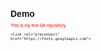 # Demo
This is my first Git repository

<html lang="en"><head>
    <meta charset="UTF-8">
    <meta name="viewport" content="width=device-width, initial-scale=1.0">
    <title>Ecommerce Website</title>
    <link rel="stylesheet" href="https://cdnjs.cloudflare.com/ajax/libs/font-awesome/6.6.0/css/all.min.css" integrity="sha512-Kc323vGBEqzTmouAECnVceyQqyqdsSiqLQISBL29aUW4U/M7pSPA/gEUZQqv1cwx4OnYxTxve5UMg5GT6L4JJg==" crossorigin="anonymous" referrerpolicy="no-referrer">
  
    <link rel="preconnect" href="https://fonts.googleapis.com">
<link rel="preconnect" href="https://fonts.gstatic.com" crossorigin="">
<link href="https://fonts.googleapis.com/css2?family=Poppins:ital,wght@0,100;0,200;0,300;0,400;0,500;0,600;0,700;0,800;0,900;1,100;1,200;1,300;1,400;1,500;1,600;1,700;1,800;1,900&amp;display=swap" rel="stylesheet">
<style>
*{
    margin: 0;
    padding: 0;
    box-sizing: border-box;
}
body{
    font-size: 7px;
    font-family: "Poppins", sans-serif;
}
body,html{
    overflow-x: hidden;
}
.navbar{
    display: flex;
    align-items: center; 
    padding: 20px;
}
nav{
    flex: 1;
    text-align: right;
}
nav ul{
    display: inline-block;
    list-style-type: none;
}
nav ul li{
    display: inline-block;
    margin: 20px;
    font-size: 9px;
    
}
a{
    text-decoration: none;
    color: #d01515;
}
p{
    color: #fd0303;
}
.container{
    margin: auto;
    padding-left: 25px;
    padding-right: 25px;
}
.row{
    display: flex;
    align-items: center;
    flex-wrap:wrap ;
    justify-content: space-around;
}
.col2{
    flex-basis: 50%;
    min-width: 300px;
}
.col2{
    max-width: 100%;
    padding: 50px 0;
}
.col2 h1{
    font-size: 30px;
    margin: 15px 0;
}
.btn{
    display: inline-block;
    background: #0bd86b;
    color: #fff;
    padding: 5px 20px;
    margin: 30px 0;
    border-radius: 30px;
}
.btn:hover{
    background: #563434;
}
.header{
    background: radial-gradient(#cf5423,#05ea08);
}
.header row{
    margin-top: 70px;
}
.row1{
    margin-top: 35px;
    display: flex;
    justify-content: center;
    align-items: center;
    gap: 50px;
    flex-wrap: wrap;/

}
.col3 img{
    height: 100px;
    width: 100px;
}
.featured{
    margin-left:px;
    margin-top: 5px;
    flex-direction: column;
 
}
.row2{
    display: flex;
    justify-content: center;
    align-items: center;
    flex-wrap: wrap;
}
.row10{
    display: flex;
    justify-content: center;
    align-items: center;
    flex-wrap: wrap;
}
.col4{
    padding: 10px;
    margin-bottom: 30px;
    transition: transform 0.5s;
}
.col4 img{
    height: 100px;
    width: 100px;
}
.title{
    margin-top: 20px;
    text-align: center;
}
.rating .fa{
    color: #3bff65;
}
.col4 p{
    font-size: 10px;
}
/* .line{
    height: 4px;
    width: 50px;
    background: red;
    display: flex;
    justify-content: center;
} */
 .col4:hover{
    transform: translateY(-5px);
 }
 .row5{
    display: flex;
    align-items: center;
    flex-wrap: wrap;
    gap: 60px;
 }
 .small-container{
    display: flex;
    justify-content: center;
    align-items: center;
 }
 .offer{
    background: radial-gradient(#efeb0a,rgb(7, 235, 11));
    margin-top: 60px;
    padding: 30px 0;
 }
small{
    color: #555;
}
.row6{
    display: flex;
    align-items: center;
    flex-wrap:wrap ;
    justify-content: space-around;
    gap: 30px;
}
.testimonial{
    padding-top: 100px;
}
.testimonial .col4 img{
    width: 30px;
    height: 30px;
    margin-top: 20px;border-radius: 50%;
}
.testimonial .col4{
    text-align: center;
}
.col4 p{
    font-size: 7px;
}
.brand{
    margin: 100px auto;
}
.row7{
    display: flex;
    flex-wrap: wrap;
    gap: 40px;
    margin-top: 30px;
}
.row7 .col5 img{
    width: 70px;
    filter: grayscale(100%);
}
.col5 img:hover{
    filter: grayscale(0);
}
.footer{
    background:#0eeeb2 ;
    color: #8a8a8a;
    font-size: 10px;
    padding: 20px 0 20px;
}
.row8{
    display: flex;
    flex-wrap: wrap;
    gap: 10px;
    justify-content:space-evenly;
}
.row8 .footer-col2 img{
    width: 120px;
}
 .footer-col3 ul,.footer-col4  ul {
    list-style-type: none;
}
.footer-col1 p,.footer-col2 p{
    font-size: 7px;
    color: #1ae7f9;
}
.footer h3{
    color: #0570f3;
    margin-bottom: 20px;
}
.footer-col2{
    text-align: center;
} 
.footer-col3 li,.footer-col4 li{
    font-size: 7px;
}
.applogo{
    margin-top: 5px;
}
.applogo img{
    width: 100px;
    height:30px ;
}
.footer hr{
    border: none;
    background: #ef2978;
    height: 1px;
    margin: 20px;
}
.copyright{
    text-align: center;
    color: #8a8a8a;
    font-size: 8px;
}

    </style>

  </head>
  <body><div>
    <div class="header">
    <div id="a1" class="container">
      <div class="navbar">
        <div class="logo">
          <img width="100px" height="100px" src="https://t3.ftcdn.net/jpg/02/47/48/00/360_F_247480017_ST4hotATsrcErAja0VzdUsrrVBMIcE4u.jpg" alt="">
        </div>
        <nav>
          <ul>
            <li><a href="#a1">Home</a></li>
            <li><a href="#a2">Products</a></li>
            <li><a href="#a3">About</a></li>
            <li><a href="#a4">Contact</a></li>
            <li><a href="">Account</a></li>
          </ul>
        </nav>
        <img width="50px" height="50px" src="https://static.vecteezy.com/system/resources/thumbnails/004/798/846/small/shopping-cart-logo-or-icon-design-vector.jpg" alt="">
      </div>
      <div class="row">
        <div class="col2">
          <h1>
            Make Your Style<br>
            By Your Choice!
          </h1>
          <p>
            Lorem ipsum dolor sit amet consectetur adipisicing elit. Odit
            eligendi quia <br> voluptatum consequatur unde, alias a labore quasi
            accusamus.
          </p>
          <a href="" class="btn">Explore Now →</a>
        </div>
        <div class="col2">
            <img width="300px" src="https://m.media-amazon.com/images/I/71Rtv5Uso5L._AC_UF350,350_QL80_.jpg" alt="">
        </div>
      </div>
    </div>
</div>
<div style="background-color: cornflowerblue;">

<div id="a2" class="categories">
    <div class="row1">
        <div class="col3">
            <img src="https://vasanthandco.in/images/productimages/1903__product__Mobiles__apple-mobile-iphone-13-blue-128gb-1.png" alt="">
            
        </div>
        <div class="col3">
            <img src="https://akm-img-a-in.tosshub.com/indiatoday/images/device/1683285701Pixel6-800x800_one_to_one.png?VersionId=ZuqwtLKGvUIAtfotExGbrmy2EmtqItdy" alt="">
        </div>
        <div class="col3">
            <img src="https://img.etimg.com/photo/msid-98945112,imgsize-13860/SamsungGalaxyS23Ultra.jpg" alt="">
        </div>
    </div>
</div>



<div class="feature1">
  <h2 class="title">Feature Products</h2>
<div class="featured">
  <div class="row2">
    <div class="col4">
      <img src="https://m.media-amazon.com/images/I/41037bXz-GL._SY445_SX342_QL70_FMwebp_.jpg" alt="">
      <h4>Apple iPhone 15 Pro Max (256 GB) <br> Natural Titanium</h4>
      <div class="rating">
        <i class="fa-solid fa-star"></i>
        <i class="fa-solid fa-star"></i>
        <i class="fa-solid fa-star"></i>
        <i class="fa-solid fa-star"></i>
        <i class="fa-regular fa-star"></i>
      </div>
      <p>₹1,500,000.00</p>
    </div>

    <div class="col4">
      <img src="https://m.media-amazon.com/images/I/71goZuIha-L._SL1500_.jpg" alt="">
      <h4>Samsung Galaxy S23 Ultra 5G AI Smartphone <br>(Phantom Black, 12GB, 256GB Storage)</h4>
      <div class="rating">
        <i class="fa-solid fa-star"></i>
        <i class="fa-solid fa-star"></i>
        <i class="fa-solid fa-star"></i>
        <i class="fa-solid fa-star"></i>
        <i class="fa-regular fa-star"></i>
      </div>
      <p>₹84,000.00</p>
    </div>

    <div class="col4">
      <img src="https://m.media-amazon.com/images/I/51mzSYOPNGL._SX569_.jpg" alt="">
      <h4>Pixel 9 Pro XL 5G <br>(Obsidian, 16 RAM, 256GB Storage)</h4>
      <div class="rating">
        <i class="fa-solid fa-star"></i>
        <i class="fa-solid fa-star"></i>
        <i class="fa-solid fa-star"></i>
        <i class="fa-solid fa-star"></i>
        <i class="fa-regular fa-star"></i>
      </div>
      <p>₹80,000.00</p>
    </div>

    <div class="col4">
      <img src="https://media.rolex.com/image/upload/q_auto:eco/f_auto/c_limit,w_1920/v1720523263/rolexcom/collection/family-pages/professional-watches/explorer/explorer-family-page/professional-watches-explorer-a-tool-watch-for-exploration-M124273-0001_2403jva_002" alt="">
      <h4>Rolex</h4>
      <div class="rating">
        <i class="fa-solid fa-star"></i>
        <i class="fa-solid fa-star"></i>
        <i class="fa-solid fa-star"></i>
        <i class="fa-solid fa-star"></i>
        <i class="fa-regular fa-star"></i>
      </div>
      <p>₹1,00,000.00</p>
    </div>
 
  </div>    
  </div>
</div>

<div class="feature1">
  <h2 class="title">Latest Product</h2>
<div class="featured">
  <div class="row2">
    <div class="col4">
      <img src="https://m.media-amazon.com/images/I/71pzB-Rhc9L._SY879_.jpg" alt="">
      <h4>Red Plain Formal-shirt</h4>
      <div class="rating">
        <i class="fa-solid fa-star"></i>
        <i class="fa-solid fa-star"></i>
        <i class="fa-solid fa-star"></i>
        <i class="fa-solid fa-star"></i>
        <i class="fa-regular fa-star"></i>
      </div>
      <p>₹645.00</p>
    </div>

    <div class="col4">
      <img src="https://m.media-amazon.com/images/I/71jfMhZZLQL._SY879_.jpg" alt="">
      <h4>Men's Slim Fit Flexi <br> Waist Casual Pants</h4>
      <div class="rating">
        <i class="fa-solid fa-star"></i>
        <i class="fa-solid fa-star"></i>
        <i class="fa-solid fa-star"></i>
        <i class="fa-solid fa-star"></i>
        <i class="fa-regular fa-star"></i>
      </div>
      <p>₹1,899.00</p>
    </div>

    <div class="col4">
      <img src="https://m.media-amazon.com/images/I/71EoGntO5bL._AC_UL480_QL65_.jpg" alt="">
      <h4>Apple Watch Series 3 (GPS, 42mm) <br>Space Grey Aluminium Case <br>with Black Sport Band</h4>
      <div class="rating">
        <i class="fa-solid fa-star"></i>
        <i class="fa-solid fa-star"></i>
        <i class="fa-solid fa-star"></i>
        <i class="fa-solid fa-star"></i>
        <i class="fa-regular fa-star"></i>
      </div>
      <p>$50.00</p>
    </div>

    <div class="col4">
      <img src="https://m.media-amazon.com/images/I/615nnoTis0S._SX679_.jpg" alt="">
      <h4>OLEVS Stainless Steel Luxury Analogue <br>Men'S Watch(Green-Gold Dial &amp; <br>Silver &amp; Gold Colored Strap)-Ol85G</h4>
      <div class="rating">
        <i class="fa-solid fa-star"></i>
        <i class="fa-solid fa-star"></i>
        <i class="fa-solid fa-star"></i>
        <i class="fa-solid fa-star"></i>
        <i class="fa-regular fa-star"></i>
      </div>
      <p>₹2790.00</p>
    </div>
      <div class="row10">
    <div class="col4">
      <img src="https://m.media-amazon.com/images/I/71y45xLzgHL._SX679_.jpg" alt="">
      <h4>HP-Laptop</h4>
      <div class="rating">
        <i class="fa-solid fa-star"></i>
        <i class="fa-solid fa-star"></i>
        <i class="fa-solid fa-star"></i>
        <i class="fa-solid fa-star"></i>
        <i class="fa-regular fa-star"></i>
      </div>
      <p>₹40,990.00</p>
    </div>

    <div class="col4">
      <img src="https://m.media-amazon.com/images/I/31tKtKPIkWL._SX300_SY300_QL70_FMwebp_.jpg" alt="">
      <h4>boAt Airdopes 311 Pro</h4>
      <div class="rating">
        <i class="fa-solid fa-star"></i>
        <i class="fa-solid fa-star"></i>
        <i class="fa-solid fa-star"></i>
        <i class="fa-solid fa-star"></i>
        <i class="fa-regular fa-star"></i>
      </div>
      <p>₹1,199.00</p>
    </div>

    <div class="col4">
      <img src="https://m.media-amazon.com/images/I/41B+MCOnmkL._SY300_SX300_.jpg" alt="">
      <h4>Boult x Mustang Torq</h4>
      <div class="rating">
        <i class="fa-solid fa-star"></i>
        <i class="fa-solid fa-star"></i>
        <i class="fa-solid fa-star"></i>
        <i class="fa-solid fa-star"></i>
        <i class="fa-regular fa-star"></i>
      </div>
      <p>₹1,199.00</p>
    </div>

    <div class="col4">
      <img src="https://m.media-amazon.com/images/I/61r7rylEOWL._SX522_.jpg" alt="">
      <h4>Bajaj Dominar D 400 UG 2 Bike</h4>
      <div class="rating">
        <i class="fa-solid fa-star"></i>
        <i class="fa-solid fa-star"></i>
        <i class="fa-solid fa-star"></i>
        <i class="fa-solid fa-star"></i>
        <i class="fa-regular fa-star"></i>
      </div>
      <p>₹2,32,040.00</p>
    </div> 
  </div>
  </div>    
  </div>
</div>
</div>
</div>
<div id="a3" class="offer">
  <div class="small-container">
    <div class="row5">
      <div class="col5">
        <img height="130px" src="./images/exclusive.png" alt="" class="offer-image">
      </div>
      <div class="col5">
        <p>Exclusively Available on Redstore</p>
        <h1>smart Brand</h1>
        <small>Lorem ipsum dolor sit amet consectetur, adipisicing elit. Labore cupiditate <br> explicabo aliquam illo nulla ratione harum sequi obcaecati minus quis.</small>
        <br>
        <a class="btn" href="">Buy Now →</a>
      </div>
    </div>
  </div>
</div>
<div style="background-color: gold;">
<div class="testimonial">
  <div class="small-container">
    <div class="row6">
      <div class="col4">
        <i class="fa-solid fa-quote-left"></i>
        <p>Lorem ipsum dolor sit amet consecte <br> elit. Culpa porro veniam revhhjfdgtt<br>  eaque numquam cumque asperiores.</p>
        <div class="rating">
          <i class="fa-solid fa-star"></i>
          <i class="fa-solid fa-star"></i>
          <i class="fa-solid fa-star"></i>
          <i class="fa-solid fa-star"></i>
          <i class="fa-regular fa-star"></i>
        </div>
        <img src="https://encrypted-tbn0.gstatic.com/images?q=tbn:ANd9GcTlhY-Ch_e4DvmsHzhyEwGvVSlUM2ICyjs5pA&amp;s" alt="">
        <h3>Sruti Rout</h3>
      </div>

      <div class="col4">
        <i class="fa-solid fa-quote-left"></i>
        <p>Lorem ipsum dolor sit amet consectetur <br> elit. Culpa porro veniam rem nam modi,<br>  eaque numquam cumque asperiores.</p>
        <div class="rating">
          <i class="fa-solid fa-star"></i>
          <i class="fa-solid fa-star"></i>
          <i class="fa-solid fa-star"></i>
          <i class="fa-solid fa-star"></i>
          <i class="fa-regular fa-star"></i>
        </div>
        <img src="https://encrypted-tbn0.gstatic.com/images?q=tbn:ANd9GcTTwccCf56-gpPjKYk-XilNTtqxytxUvV6INDDLgd98-BAxGLlbpX4Y5r5Peu1_Ar3yYmM&amp;usqp=CAU" alt="">
        <h3>Sruti Rout</h3>
      </div>

      <div class="col4">
        <i class="fa-solid fa-quote-left"></i>
        <p>Lorem ipsum dolor sit amet consectetu <br> elit. Culpa porro veniam rem nam mo,<br>  eaque numquam cumque asperiores.</p>
        <div class="rating">
          <i class="fa-solid fa-star"></i>
          <i class="fa-solid fa-star"></i>
          <i class="fa-solid fa-star"></i>
          <i class="fa-solid fa-star"></i>
          <i class="fa-regular fa-star"></i>
        </div>
        <img src="https://encrypted-tbn0.gstatic.com/images?q=tbn:ANd9GcQJ9TEU0Up6DJnC0jpJw6D0jqrv1mdk3tPU7x88dZYFIQUvF9vmR-UTRElgpP5_BwXqbAw&amp;usqp=CAU" alt="">
        <h3>Ram Rout</h3>
      </div>
    </div>
  </div>
</div>
</div>

<div class="brands">
  <div class="small-container">
    <div class="row7">
      <div class="col5">
        <img src="https://encrypted-tbn0.gstatic.com/images?q=tbn:ANd9GcRbI5GEjTBEwDs4_fSL9xvTAR004HOizjMhzw&amp;s" alt="">
      </div>
      <div class="col5">
        <img src="https://upload.wikimedia.org/wikipedia/commons/1/13/OPPO_Logo_wiki.png" alt="">
      </div>
      <div class="col5">
        <img src="https://1000logos.net/wp-content/uploads/2017/06/Samsung-logo.jpg" alt="">
      </div>
      <div class="col5">
        <img src="https://encrypted-tbn0.gstatic.com/images?q=tbn:ANd9GcTNrEJyc4sONe680_ShobD5LmKwKl31QB1opQ&amp;s" alt="">
      </div>
      <div class="col5">
        <img src="https://encrypted-tbn0.gstatic.com/images?q=tbn:ANd9GcRvpQr7jRfGRZXz54j5HdGf6MDP8w5l53a3UQ&amp;s" alt="">
      </div>
    </div>
  </div>
</div>

<div id="a4" class="footer">
  <div class="footer1">
    <div class="row8">
      <div class="footer-col1">
        <h3>Download Our App</h3>
        <p>Lorem ipsum dolor sit amet consectetur</p>
        <div class="applogo">
          <img src="https://encrypted-tbn0.gstatic.com/images?q=tbn:ANd9GcT_lSkUx4UgyHmXeNi1x2kGGiyTeG6bpC9R6Q&amp;s" alt="">
          <img src="https://w7.pngwing.com/pngs/314/368/png-transparent-itunes-app-store-apple-logo-apple-text-rectangle-logo.png" alt="">
        </div>
      </div>
      <div class="footer-col2">
        <img src="https://t3.ftcdn.net/jpg/02/47/48/00/360_F_247480017_ST4hotATsrcErAja0VzdUsrrVBMIcE4u.jpg" alt="">
        <p>Lorem ipsum dolor sit amet consectetu asd fjcj dbknkjn <br>hsbnjc bhjdsbhdsbk dbhj hjjsbdchb s </p>
      </div>
      <div class="footer-col3">
       <h3>Useful links</h3>
       <ul>
        <li>Coupons</li>
        <li>Blogpost</li>
        <li>Return policy</li>
        <li>Join Affliate</li>
       </ul>
       
      </div>
      <div class="footer-col4">
        <h3>Follow Us</h3>
        <ul>
         <li>Facebook</li>
         <li>Twittter</li>
         <li>Instagram</li>
         <li>YouTube</li>
        </ul>
        
       </div>
    </div>
    <hr>
    <p class="copyright"> Copyright 2024</p>
  </div>
</div>

  

</body></html>
Author: Jaya Krishna
